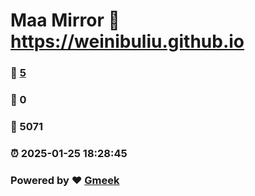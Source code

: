 # Maa Mirror :link: https://weinibuliu.github.io 
### :page_facing_up: [5](https://weinibuliu.github.io/tag.html) 
### :speech_balloon: 0 
### :hibiscus: 5071 
### :alarm_clock: 2025-01-25 18:28:45 
### Powered by :heart: [Gmeek](https://github.com/Meekdai/Gmeek)
